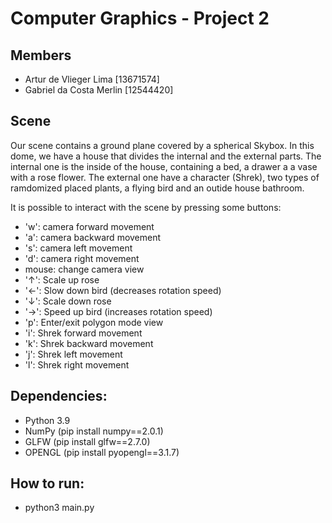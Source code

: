 # Computer Graphics - Project 2

## Members
- Artur de Vlieger Lima [13671574]
- Gabriel da Costa Merlin [12544420]

## Scene
Our scene contains a ground plane covered by a spherical Skybox. In this dome, we have a house that divides the internal and the external parts. The internal one is the inside of the house, containing a bed, a drawer a a vase with a rose flower. The external one have a character (Shrek), two types of ramdomized placed plants, a flying bird and an outide house bathroom.

It is possible to interact with the scene by pressing some buttons:
- 'w': camera forward movement
- 'a': camera backward movement
- 's': camera left movement
- 'd': camera right movement
- mouse: change camera view
- '↑': Scale up rose
- '←': Slow down bird (decreases rotation speed)
- '↓': Scale down rose
- '→': Speed up  bird (increases rotation speed)
- 'p': Enter/exit polygon mode view
- 'i': Shrek forward movement
- 'k': Shrek backward movement
- 'j': Shrek left movement
- 'l': Shrek right movement
 
## Dependencies:

- Python 3.9
- NumPy (pip install numpy==2.0.1)
- GLFW (pip install glfw==2.7.0)
- OPENGL (pip install pyopengl==3.1.7)

## How to run:
- python3 main.py
